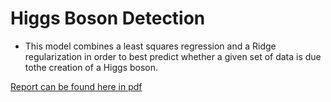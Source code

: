 # Higgs Boson Detection
* This model combines a least squares regression and a Ridge regularization in order to best predict whether a given set of data is due tothe creation of a Higgs boson.

[Report can be found here in pdf](HiggsBoson_detection/report/bazinga-submission.pdf)
